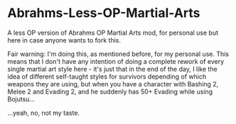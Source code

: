 # Abrahms-Less-OP-Martial-Arts
A less OP version of Abrahms OP Martial Arts mod, for personal use but here in case anyone wants to fork this.

Fair warning: I'm doing this, as mentioned before, for my personal use. This means that I don't have any intention of doing a complete rework of every single martial art style here - it's just that in the end of the day, I like the idea of different self-taught styles for survivors depending of which weapons they are using, but when you have a character with Bashing 2, Melee 2 and Evading 2, and he suddenly has 50+ Evading while using Bojutsu...

...yeah, no, not my taste.
